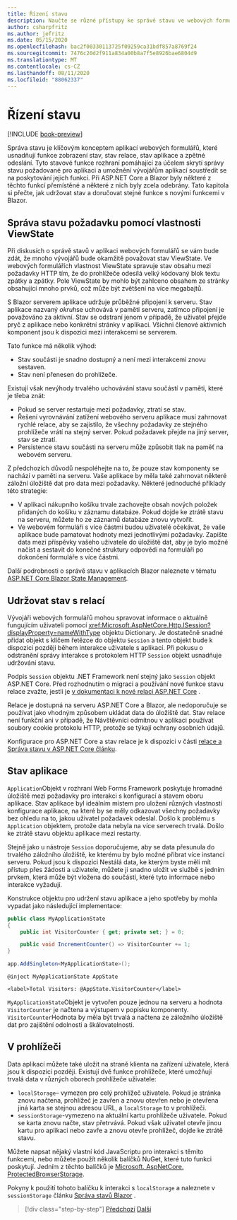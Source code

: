 ```yaml
---
title: Řízení stavu
description: Naučte se různé přístupy ke správě stavu ve webových formulářích ASP.NET a Blazor.
author: csharpfritz
ms.author: jefritz
ms.date: 05/15/2020
ms.openlocfilehash: bac2f00330113725f09259ca31bdf857a8769f24
ms.sourcegitcommit: 7476c20d2f911a834a00b8a7f5e8926bae6804d9
ms.translationtype: MT
ms.contentlocale: cs-CZ
ms.lasthandoff: 08/11/2020
ms.locfileid: "88062337"
---
```

# <a name="state-management"></a>Řízení stavu

[!INCLUDE [book-preview](../../../includes/book-preview.md)]

Správa stavu je klíčovým konceptem aplikací webových formulářů, které usnadňují funkce zobrazení stav, stav relace, stav aplikace a zpětné odeslání. Tyto stavové funkce rozhraní pomáhající za účelem skrytí správy stavu požadované pro aplikaci a umožnění vývojářům aplikací soustředit se na poskytování jejich funkcí. Při ASP.NET Core a Blazor byly některé z těchto funkcí přemístěné a některé z nich byly zcela odebrány. Tato kapitola si přečte, jak udržovat stav a doručovat stejné funkce s novými funkcemi v Blazor.

## <a name="request-state-management-with-viewstate"></a>Správa stavu požadavku pomocí vlastnosti ViewState

Při diskusích o správě stavů v aplikaci webových formulářů se vám bude zdát, že mnoho vývojářů bude okamžitě považovat stav ViewState. Ve webových formulářích vlastnost ViewState spravuje stav obsahu mezi požadavky HTTP tím, že do prohlížeče odesílá velký kódovaný blok textu zpátky a zpátky. Pole ViewState by mohlo být zahlceno obsahem ze stránky obsahující mnoho prvků, což může být zvětšení na více megabajtů.

S Blazor serverem aplikace udržuje průběžné připojení k serveru. Stav aplikace nazvaný *okruh*se uchovává v paměti serveru, zatímco připojení je považováno za aktivní. Stav se odstraní jenom v případě, že uživatel přejde pryč z aplikace nebo konkrétní stránky v aplikaci. Všichni členové aktivních komponent jsou k dispozici mezi interakcemi se serverem.

Tato funkce má několik výhod:

- Stav součásti je snadno dostupný a není mezi interakcemi znovu sestaven.
- Stav není přenesen do prohlížeče.

Existují však nevýhody trvalého uchovávání stavu součástí v paměti, které je třeba znát:

- Pokud se server restartuje mezi požadavky, ztratí se stav.
- Řešení vyrovnávání zatížení webového serveru aplikace musí zahrnovat rychlé relace, aby se zajistilo, že všechny požadavky ze stejného prohlížeče vrátí na stejný server. Pokud požadavek přejde na jiný server, stav se ztratí.
- Persistence stavu součásti na serveru může způsobit tlak na paměť na webovém serveru.

Z předchozích důvodů nespoléhejte na to, že pouze stav komponenty se nachází v paměti na serveru. Vaše aplikace by měla také zahrnovat některé záložní úložiště dat pro data mezi požadavky. Některé jednoduché příklady této strategie:

- V aplikaci nákupního košíku trvale zachovejte obsah nových položek přidaných do košíku v záznamu databáze. Pokud dojde ke ztrátě stavu na serveru, můžete ho ze záznamů databáze znovu vytvořit.
- Ve webovém formuláři s více částmi budou uživatelé očekávat, že vaše aplikace bude pamatovat hodnoty mezi jednotlivými požadavky. Zapište data mezi příspěvky vašeho uživatele do úložiště dat, aby je bylo možné načíst a sestavit do konečné struktury odpovědí na formuláři po dokončení formuláře s více částmi.

Další podrobnosti o správě stavu v aplikacích Blazor naleznete v tématu [ASP.NET Core Blazor State Management](/aspnet/core/blazor/state-management).

## <a name="maintain-state-with-session"></a>Udržovat stav s relací

Vývojáři webových formulářů mohou spravovat informace o aktuálně fungujícím uživateli pomocí <xref:Microsoft.AspNetCore.Http.ISession?displayProperty=nameWithType> objektu Dictionary. Je dostatečně snadné přidat objekt s klíčem řetězce do objektu `Session` a tento objekt bude k dispozici později během interakce uživatele s aplikací. Při pokusu o odstranění správy interakce s protokolem HTTP `Session` objekt usnadňuje udržování stavu.

Podpis `Session` objektu .NET Framework není stejný jako `Session` objekt ASP.NET Core. Před rozhodnutím o migraci a používání nové funkce stavu relace zvažte, jestli je [v dokumentaci k nové relaci ASP.NET Core](/dotnet/api/microsoft.aspnetcore.http.isession) .

Relace je dostupná na serveru ASP.NET Core a Blazor, ale nedoporučuje se používat jako vhodným způsobem ukládat data do úložiště dat. Stav relace není funkční ani v případě, že Návštěvníci odmítnou v aplikaci používat soubory cookie protokolu HTTP, protože se týkají ochrany osobních údajů.

Konfigurace pro ASP.NET Core a stav relace je k dispozici v části [relace a Správa stavu v ASP.NET Core článku](/aspnet/core/fundamentals/app-state#session-state).

## <a name="application-state"></a>Stav aplikace

`Application`Objekt v rozhraní Web Forms Framework poskytuje hromadné úložiště mezi požadavky pro interakci s konfigurací a stavem oboru aplikace. Stav aplikace byl ideálním místem pro uložení různých vlastností konfigurace aplikace, na které by se měly odkazovat všechny požadavky bez ohledu na to, jakou uživatel požadavek odeslal. Došlo k problému s `Application` objektem, protože data nebyla na více serverech trvalá. Došlo ke ztrátě stavu objektu aplikace mezi restarty.

Stejně jako u nástroje `Session` doporučujeme, aby se data přesunula do trvalého záložního úložiště, ke kterému by bylo možné přibrat více instancí serveru. Pokud jsou k dispozici Nestálá data, ke kterým byste měli mít přístup přes žádosti a uživatele, můžete ji snadno uložit ve službě s jedním prvkem, která může být vložena do součástí, které tyto informace nebo interakce vyžadují.

Konstrukce objektu pro udržení stavu aplikace a jeho spotřeby by mohla vypadat jako následující implementace:

```csharp
public class MyApplicationState
{
    public int VisitorCounter { get; private set; } = 0;

    public void IncrementCounter() => VisitorCounter += 1;
}
```

```csharp
app.AddSingleton<MyApplicationState>();
```

```razor
@inject MyApplicationState AppState

<label>Total Visitors: @AppState.VisitorCounter</label>
```

`MyApplicationState`Objekt je vytvořen pouze jednou na serveru a hodnota `VisitorCounter` je načtena a výstupem v popisku komponenty. `VisitorCounter`Hodnota by měla být trvalá a načtena ze záložního úložiště dat pro zajištění odolnosti a škálovatelnosti.

## <a name="in-the-browser"></a>V prohlížeči

Data aplikací můžete také uložit na straně klienta na zařízení uživatele, která jsou k dispozici později. Existují dvě funkce prohlížeče, které umožňují trvalá data v různých oborech prohlížeče uživatele:

- `localStorage`– vymezen pro celý prohlížeč uživatele. Pokud je stránka znovu načtena, prohlížeč je zavřen a znovu otevřen nebo je otevřena jiná karta se stejnou adresou URL, a `localStorage` to v prohlížeči.
- `sessionStorage`-vymezeno na aktuální kartu prohlížeče uživatele. Pokud se karta znovu načte, stav přetrvává. Pokud však uživatel otevře jinou kartu pro aplikaci nebo zavře a znovu otevře prohlížeč, dojde ke ztrátě stavu.

Můžete napsat nějaký vlastní kód JavaScriptu pro interakci s těmito funkcemi, nebo můžete použít několik balíčků NuGet, které tuto funkci poskytují. Jedním z těchto balíčků je [Microsoft. AspNetCore. ProtectedBrowserStorage](https://www.nuget.org/packages/Microsoft.AspNetCore.ProtectedBrowserStorage).

Pokyny k použití tohoto balíčku k interakci s `localStorage` a naleznete v `sessionStorage` článku [Správa stavů Blazor](/aspnet/core/blazor/state-management#protected-browser-storage-experimental-package) .

>[!div class="step-by-step"]
>[Předchozí](pages-routing-layouts.md) 
> [Další](forms-validation.md)
